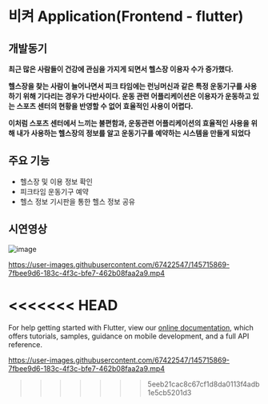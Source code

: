 # 비켜 Application(Frontend - flutter)



## 개발동기 

**최근 많은 사람들이 건강에 관심을 가지게 되면서 헬스장 이용자 수가 증가했다.**

**헬스장을 찾는 사람이 늘어나면서 피크 타임에는 런닝머신과 같은 특정 운동기구를 사용하기 위해 기다리는 경우가 다반사이다. 운동 관련 어플리케이션은 이용자가 운동하고 있는 스포츠 센터의 현황을 반영할 수 없어 효율적인 사용이 어렵다.**

**이처럼 스포츠 센터에서 느끼는 불편함과, 운동관련 어플리케이션의 효율적인 사용을 위해 내가 사용하는 헬스장의 정보를 알고 운동기구를 예약하는 시스템을 만들게 되었다**





## 주요 기능

- 헬스장 및 이용 정보 확인
- 피크타임 운동기구 예약
- 헬스 정보 기시판을 통한 헬스 정보 공유









## 시연영상

![image](https://user-images.githubusercontent.com/67422547/145716087-076ca197-087f-4d8c-a1b0-406aacdc5d65.png)

https://user-images.githubusercontent.com/67422547/145715869-7fbee9d6-183c-4f3c-bfe7-462b08faa2a9.mp4









<<<<<<< HEAD
=======
For help getting started with Flutter, view our
[online documentation](https://flutter.dev/docs), which offers tutorials,
samples, guidance on mobile development, and a full API reference.


https://user-images.githubusercontent.com/67422547/145715869-7fbee9d6-183c-4f3c-bfe7-462b08faa2a9.mp4

>>>>>>> 5eeb21cac8c67cf1d8da0113f4adb1e5cb5201d3
